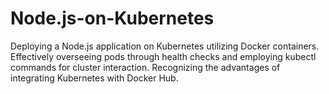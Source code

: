 # Node.js-on-Kubernetes
 Deploying a Node.js application on Kubernetes utilizing Docker containers. Effectively overseeing pods through health checks and employing kubectl commands for cluster interaction. Recognizing the advantages of integrating Kubernetes with Docker Hub.
